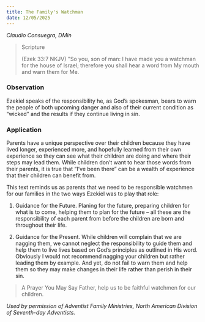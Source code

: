 ```yaml
---
title: The Family's Watchman
date: 12/05/2025
---
```


_Claudio Consuegra, DMin_

> <p>Scripture</p>
> (Ezek 33:7 NKJV) "So you, son of man: I have made you a watchman for the house of Israel; therefore you shall hear a word from My mouth and warn them for Me.

### Observation

Ezekiel speaks of the responsibility he, as God’s spokesman, bears to warn the people of both upcoming danger and also of their current condition as “wicked” and the results if they continue living in sin.

### Application

Parents have a unique perspective over their children because they have lived longer, experienced more, and hopefully learned from their own experience so they can see what their children are doing and where their steps may lead them. While children don’t want to hear those words from their parents, it is true that “I’ve been there” can be a wealth of experience that their children can benefit from.

This text reminds us as parents that we need to be responsible watchmen for our families in the two ways Ezekiel was to play that role:

1. Guidance for the Future. Planing for the future, preparing children for what is to come, helping them to plan for the future – all these are the responsibility of each parent from before the children are born and throughout their life.

2. Guidance for the Present. While children will complain that we are nagging them, we cannot neglect the responsibility to guide them and help them to live lives based on God’s principles as outlined in His word. Obviously I would not recommend nagging your children but rather leading them by example. And yet, do not fail to warn them and help them so they may make changes in their life rather than perish in their sin.

> <callout>A Prayer You May Say</callout>
> Father, help us to be faithful watchmen for our children.

_Used by permission of Adventist Family Ministries, North American Division of Seventh-day Adventists._